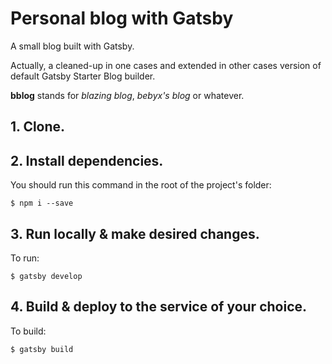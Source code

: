 # Personal blog with Gatsby

A small blog built with Gatsby.

Actually, a cleaned-up in one cases and extended in other cases version of default Gatsby Starter Blog builder.

**bblog** stands for *blazing blog*, *bebyx's blog* or whatever.

## 1. Clone.
## 2. Install dependencies.

You should run this command in the root of the project's folder:

`$ npm i --save`

## 3. Run locally & make desired changes.

To run:

`$ gatsby develop`

## 4. Build & deploy to the service of your choice.

To build:

`$ gatsby build`
